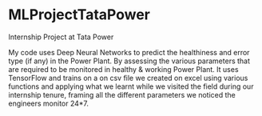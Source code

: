 # MLProjectTataPower
Internship Project at Tata Power

My code uses Deep Neural Networks to predict the healthiness and error type (if any) in the Power Plant. By assessing the various parameters that are required to be monitored in healthy & working Power Plant. 
It uses TensorFlow and trains on a on csv file we created on excel using various functions and applying what we learnt while we visited the field during our internship tenure, framing all the different parameters we noticed the engineers monitor 24*7.
